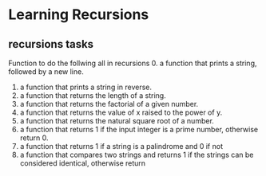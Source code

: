 # Learning Recursions
## recursions tasks 
Function to do the follwing all in recursions
0. a function that prints a string, followed by a new line. 
1. a function that prints a string in reverse.
2. a function that returns the length of a string.
3.  a function that returns the factorial of a given number.
4. a function that returns the value of x raised to the power of y.
5. a function that returns the natural square root of a number.
6. a function that returns 1 if the input integer is a prime number, otherwise return 0.
100. a function that returns 1 if a string is a palindrome and 0 if not
101. a function that compares two strings and returns 1 if the strings can be considered identical, otherwise return 